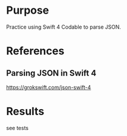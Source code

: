 # Purpose
Practice using Swift 4 Codable to parse JSON.

# References

## Parsing JSON in Swift 4
https://grokswift.com/json-swift-4

# Results
see tests

